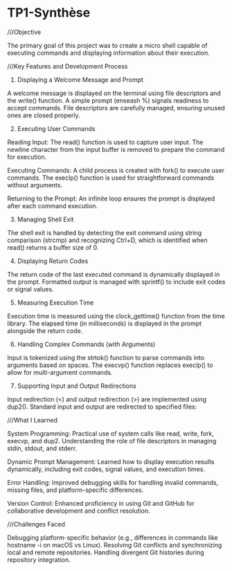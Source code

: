 # TP1-Synthèse

///Objective

The primary goal of this project was to create a micro shell capable of executing commands and displaying information about their execution. 

///Key Features and Development Process

1. Displaying a Welcome Message and Prompt

A welcome message is displayed on the terminal using file descriptors and the write() function. A simple prompt (enseash %) signals readiness to accept commands. File descriptors are carefully managed, ensuring unused ones are closed properly.

2. Executing User Commands

Reading Input: The read() function is used to capture user input. The newline character from the input buffer is removed to prepare the command for execution.

Executing Commands: A child process is created with fork() to execute user commands. The execlp() function is used for straightforward commands without arguments.

Returning to the Prompt: An infinite loop ensures the prompt is displayed after each command execution.

3. Managing Shell Exit

The shell exit is handled by detecting the exit command using string comparison (strcmp) and recognizing Ctrl+D, which is identified when read() returns a buffer size of 0.

4. Displaying Return Codes

The return code of the last executed command is dynamically displayed in the prompt. Formatted output is managed with sprintf() to include exit codes or signal values.

5. Measuring Execution Time

Execution time is measured using the clock_gettime() function from the time library. The elapsed time (in milliseconds) is displayed in the prompt alongside the return code.

6. Handling Complex Commands (with Arguments)

Input is tokenized using the strtok() function to parse commands into arguments based on spaces. The execvp() function replaces execlp() to allow for multi-argument commands.

7. Supporting Input and Output Redirections

Input redirection (<) and output redirection (>) are implemented using dup2(). Standard input and output are redirected to specified files:

///What I Learned

System Programming: Practical use of system calls like read, write, fork, execvp, and dup2. Understanding the role of file descriptors in managing stdin, stdout, and stderr.

Dynamic Prompt Management: Learned how to display execution results dynamically, including exit codes, signal values, and execution times.

Error Handling: Improved debugging skills for handling invalid commands, missing files, and platform-specific differences.

Version Control: Enhanced proficiency in using Git and GitHub for collaborative development and conflict resolution.

///Challenges Faced

Debugging platform-specific behavior (e.g., differences in commands like hostname -i on macOS vs Linux). Resolving Git conflicts and synchronizing local and remote repositories. Handling divergent Git histories during repository integration.


